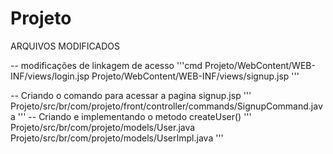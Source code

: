 # Projeto

ARQUIVOS MODIFICADOS

-- modificações de linkagem de acesso
'''cmd
Projeto/WebContent/WEB-INF/views/login.jsp
Projeto/WebContent/WEB-INF/views/signup.jsp
'''

-- Criando o comando para acessar a pagina signup.jsp
'''
Projeto/src/br/com/projeto/front/controller/commands/SignupCommand.java
'''
-- Criando e implementando o metodo createUser()
'''
Projeto/src/br/com/projeto/models/User.java
Projeto/src/br/com/projeto/models/UserImpl.java
'''
